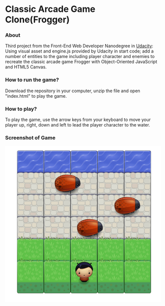 # Classic Arcade Game Clone(Frogger)

### About

Third project from the Front-End Web Developer Nanodegree in
<a href="https://www.udacity.com" target="_blank">Udacity</a>:
Using visual asset and engine.js provided by Udacity in start code; add a number of entities to the game including player character and enemies to recreate the classic arcade game Frogger with Object-Oriented JavaScript and HTML5 Canvas.

### How to run the game?

Download the repository in your computer, unzip the file and open "index.html" to play the game.

### How to play?

To play the game, use the arrow keys from your keyboard to move your player up, right, down and left to lead the player character to the water.

### Screenshot of Game

![screenshot](images/ScreenshotFrogger.png "Game Screenshot")
